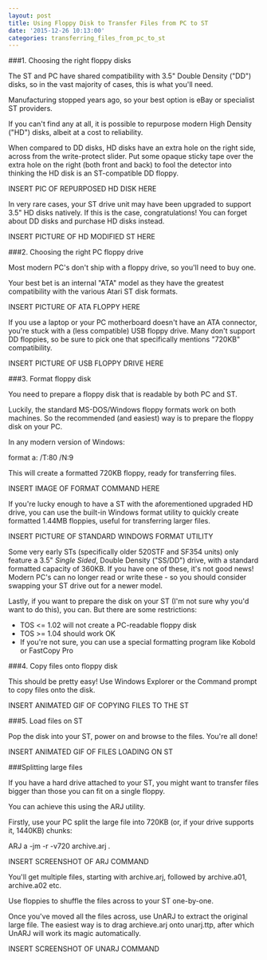 ```yaml
---
layout: post
title: Using Floppy Disk to Transfer Files from PC to ST
date: '2015-12-26 10:13:00'
categories: transferring_files_from_pc_to_st
---
```


###1. Choosing the right floppy disks

The ST and PC have shared compatibility with 3.5" Double Density ("DD") disks, so in the vast majority of cases, this is what you'll need.

Manufacturing stopped years ago, so your best option is eBay or specialist ST providers.

If you can't find any at all, it is possible to repurpose modern High Density ("HD") disks, albeit at a cost to reliability.

When compared to DD disks, HD disks have an extra hole on the right side, across from the write-protect slider. Put some opaque sticky tape over the extra hole on the right (both front and back) to fool the detector into thinking the HD disk is an ST-compatible DD floppy.

INSERT PIC OF REPURPOSED HD DISK HERE

In very rare cases, your ST drive unit may have been upgraded to support 3.5" HD disks natively. If this is the case, congratulations! You can forget about DD disks and purchase HD disks instead.

INSERT PICTURE OF HD MODIFIED ST HERE 

###2. Choosing the right PC floppy drive

Most modern PC's don't ship with a floppy drive, so you'll need to buy one.

Your best bet is an internal "ATA" model as they have the greatest compatibility with the various Atari ST disk formats.

INSERT PICTURE OF ATA FLOPPY HERE

If you use a laptop or your PC motherboard doesn't have an ATA connector, you're stuck with a (less compatible) USB floppy drive. Many don't support DD floppies, so be sure to pick one that specifically mentions "720KB" compatibility.

INSERT PICTURE OF USB FLOPPY DRIVE HERE

###3. Format floppy disk

You need to prepare a floppy disk that is readable by both PC and ST.

Luckily, the standard MS-DOS/Windows floppy formats work on both machines. So the recommended (and easiest) way is to prepare the floppy disk on your PC.

In any modern version of Windows:

format a: /T:80 /N:9

This will create a formatted 720KB floppy, ready for transferring files.

INSERT IMAGE OF FORMAT COMMAND HERE

If you're lucky enough to have a ST with the aforementioned upgraded HD drive, you can use the built-in Windows format utility to quickly create formatted 1.44MB floppies, useful for transferring larger files.

INSERT PICTURE OF STANDARD WINDOWS FORMAT UTILITY

Some very early STs (specifically older 520STF and SF354 units) only feature a 3.5" *Single Sided*, Double Density ("SS/DD") drive, with a standard formatted capacity of 360KB. If you have one of these, it's not good news! Modern PC's can no longer read or write these - so you should consider swapping your ST drive out for a newer model.

Lastly, if you want to prepare the disk on your ST (I'm not sure why you'd want to do this), you can. But there are some restrictions:

* TOS <= 1.02 will not create a PC-readable floppy disk
* TOS >= 1.04 should work OK
* If you're not sure, you can use a special formatting program like Kobold or FastCopy Pro

###4. Copy files onto floppy disk

This should be pretty easy! Use Windows Explorer or the Command prompt to copy files onto the disk.

INSERT ANIMATED GIF OF COPYING FILES TO THE ST

###5. Load files on ST

Pop the disk into your ST, power on and browse to the files. You're all done!

INSERT ANIMATED GIF OF FILES LOADING ON ST

###Splitting large files

If you have a hard drive attached to your ST, you might want to transfer files bigger than those you can fit on a single floppy.

You can achieve this using the ARJ utility.

Firstly, use your PC split the large file into 720KB (or, if your drive supports it, 1440KB) chunks:

ARJ a -jm -r -v720 archive.arj *.*

INSERT SCREENSHOT OF ARJ COMMAND

You'll get multiple files, starting with archive.arj, followed by archive.a01, archive.a02 etc.

Use floppies to shuffle the files across to your ST one-by-one.

Once you've moved all the files across, use UnARJ to extract the original large file. The easiest way is to drag archieve.arj onto unarj.ttp, after which UnARJ will work its magic automatically.

INSERT SCREENSHOT OF UNARJ COMMAND